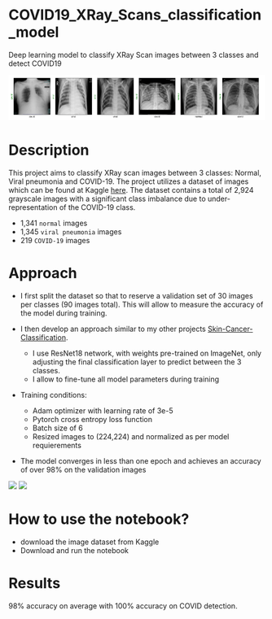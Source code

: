 # COVID19_XRay_Scans_classification_model
Deep learning model to classify XRay Scan images between 3 classes and detect COVID19

![](assets/xrays.png)

# Description
This project aims to classify XRay scan images between 3 classes: Normal, Viral pneumonia and COVID-19.
The project utilizes a dataset of images which can be found at Kaggle [here](https://www.kaggle.com/tawsifurrahman/covid19-radiography-database).
The dataset contains a total of 2,924 grayscale images with a significant class imbalance due to under-representation of the COVID-19 class.
- 1,341 `normal` images
- 1,345 `viral pneumonia` images
- 219 `COVID-19` images

# Approach
- I first split the dataset so that to reserve a validation set of 30 images per classes (90 images total). This will allow to measure the accuracy of the model during training.

- I then develop an approach similar to my other projects [Skin-Cancer-Classification](https://github.com/LaurentVeyssier/Skin-Cancer-Classifier-Dermatologist-AI).
  - I use ResNet18 network, with weights pre-trained on ImageNet, only adjusting the final classification layer to predict between the 3 classes.
  - I allow to fine-tune all model parameters during training

- Training conditions:
  - Adam optimizer with learning rate of 3e-5
  - Pytorch cross entropy loss function
  - Batch size of 6
  - Resized images to (224,224) and normalized as per model requierements

- The model converges in less than one epoch and achieves an accuracy of over 98% on the validation images

![](asset/loss_profile.png)   ![](asset/accuracy.png) 

# How to use the notebook?
- download the image dataset from Kaggle
- Download and run the notebook

# Results

98% accuracy on average with 100% accuracy on COVID detection.
